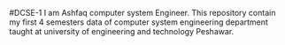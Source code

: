 #DCSE-1
I am Ashfaq computer system Engineer. This repository contain my first 4 semesters data of computer system engineering department taught at university of engineering and technology Peshawar.

